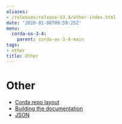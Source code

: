 ```yaml
---
aliases:
- /releases/release-V3.4/other-index.html
date: '2020-01-08T09:59:25Z'
menu:
  corda-os-3-4:
    parent: corda-os-3-4-main
tags:
- other
title: Other
---
```



# Other



* [Corda repo layout](corda-repo-layout.md)
* [Building the documentation](building-the-docs.md)
* [JSON](json.md)



